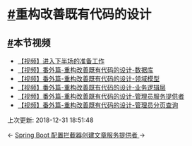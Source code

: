 # [#](https://funtl.com/zh/spring-cloud-itoken-codeing/重构改善既有代码的设计.html#重构改善既有代码的设计)重构改善既有代码的设计

## [#](https://funtl.com/zh/spring-cloud-itoken-codeing/重构改善既有代码的设计.html#本节视频)本节视频

- [【视频】进入下半场的准备工作](https://www.bilibili.com/video/av28981470)
- [【视频】番外篇-重构改善既有代码的设计-数据库](https://www.bilibili.com/video/av29113330)
- [【视频】番外篇-重构改善既有代码的设计-领域模型](https://www.bilibili.com/video/av29113394)
- [【视频】番外篇-重构改善既有代码的设计-业务逻辑层](https://www.bilibili.com/video/av29113417)
- [【视频】番外篇-重构改善既有代码的设计-管理员服务提供者](https://www.bilibili.com/video/av29113440)
- [【视频】番外篇-重构改善既有代码的设计-管理员分页查询](https://www.bilibili.com/video/av29114118)

上次更新: 2018-12-31 18:51:48

← [Spring Boot 配置拦截器](https://funtl.com/zh/spring-cloud-itoken-codeing/Spring-Boot-拦截器.html)[创建文章服务提供者 ](https://funtl.com/zh/spring-cloud-itoken-codeing/创建文章服务提供者.html)→